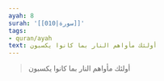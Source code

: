 ```yaml
---
ayah: 8
surah: '[[010|سورة]]'
tags:
- quran/ayah
text: أولئك مأواهم النار بما كانوا يكسبون
---
```

> أولئك مأواهم النار بما كانوا يكسبون
